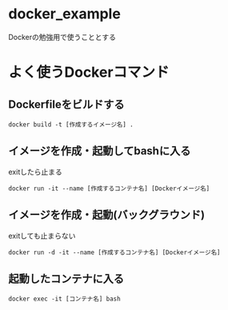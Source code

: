 # docker_example
Dockerの勉強用で使うこととする

# よく使うDockerコマンド

## Dockerfileをビルドする
```
docker build -t [作成するイメージ名] .
```

## イメージを作成・起動してbashに入る
exitしたら止まる
```
docker run -it --name [作成するコンテナ名] [Dockerイメージ名]
```

## イメージを作成・起動(バックグラウンド)
exitしても止まらない
```
docker run -d -it --name [作成するコンテナ名] [Dockerイメージ名]
```

## 起動したコンテナに入る
```
docker exec -it [コンテナ名] bash
```

